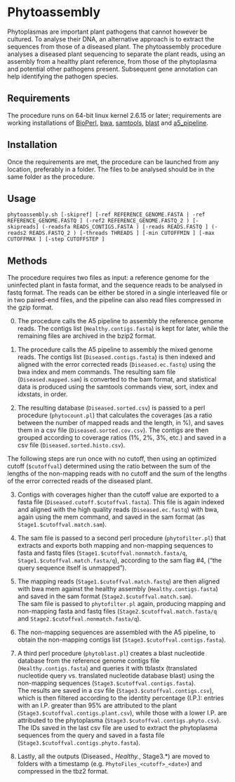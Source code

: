 # Phytoassembly

Phytoplasmas are important plant pathogens that cannot however be cultured. To analyse their DNA, an alternative approach is to extract the sequences from those of a diseased plant. The phytoassembly procedure analyses a diseased plant sequencing to separate the plant reads, using an assembly from a healthy plant reference, from those of the phytoplasma and potential other pathogens present. Subsequent gene annotation can help identifying the pathogen species.

## Requirements
The procedure runs on 64-bit linux kernel 2.6.15 or later; requirements are working installations of [BioPerl](http://www.bioperl.org/wiki/Main_Page), [bwa](http://bio-bwa.sourceforge.net/bwa.shtml), [samtools](http://www.htslib.org/doc/), [blast](http://www.ncbi.nlm.nih.gov/books/NBK279690/) and [a5_pipeline](http://sourceforge.net/p/ngopt/wiki/A5PipelineREADME/).

## Installation
Once the requirements are met, the procedure can be launched from any location, preferably in a folder. The files to be analysed should be in the same folder as the procedure.

## Usage
```
phytoassembly.sh [-skipref] [-ref REFERENCE_GENOME.FASTA | -ref REFERENCE_GENOME.FASTQ ] (-ref2 REFERENCE_GENOME.FASTQ_2 ) [-skipreads] (-readsfa READS_CONTIGS.FASTA ) [-reads READS.FASTQ ] (-reads2 READS.FASTQ_2 ) [-threads THREADS ] [-min CUTOFFMIN ] [-max CUTOFFMAX ] [-step CUTOFFSTEP ]
```

## Methods
The procedure requires two files as input: a reference genome for the uninfected plant in fasta format, and the sequence reads to be analysed in fastq format. The reads can be either be stored in a single interleaved file or in two paired-end files, and the pipeline can also read files compressed in the gzip format.

0. The procedure calls the A5 pipeline to assembly the reference genome reads. The contigs list (`Healthy.contigs.fasta`) is kept for later, while the remaining files are archived in the bzip2 format.

1. The procedure calls the A5 pipeline to assembly the mixed genome reads. The contigs list (`Diseased.contigs.fasta`) is then indexed and aligned with the error corrected reads (`Diseased.ec.fastq`) using the bwa index and mem commands.
The resulting sam file (`Diseased.mapped.sam`) is converted to the bam format, and statistical data is produced using the samtools commands view, sort, index and idxstats, in order.

2. The resulting database (`Diseased.sorted.csv`) is passed to a perl procedure (`phytocount.pl`) that calculates the coverages (as a ratio between the number of mapped reads and the length, in %), and saves them in a csv file (`Diseased.sorted.cov.csv`). The contigs are then grouped according to coverage ratios (1%, 2%, 3%, etc.) and saved in a csv file (`Diseased.sorted.histo.csv`).

The following steps are run once with no cutoff, then using an optimized cutoff (`$cutoffval`) determined using the ratio between the sum of the lengths of the non-mapping reads with no cutoff and the sum of the lengths of the error corrected reads of the diseased plant.

3. Contigs with coverages higher than the cutoff value are exported to a fasta file (`Diseased.cutoff.$cutoffval.fasta`). This file is again indexed and aligned with the high quality reads (`Diseased.ec.fastq`) with bwa, again using the mem command, and saved in the sam format (as `Stage1.$cutoffval.match.sam`).

4. The sam file is passed to a second perl procedure (`phytofilter.pl`) that extracts and exports both mapping and non-mapping sequences to fasta and fastq files (`Stage1.$cutoffval.nonmatch.fasta/q`, `Stage1.$cutoffval.match.fasta/q`), according to the sam flag #4, (“the query sequence itself is unmapped”).

5. The mapping reads (`Stage1.$cutoffval.match.fastq`) are then aligned with bwa mem against the healthy assembly (`Healthy.contigs.fasta`) and saved in the sam format (`Stage2.$cutoffval.match.sam`).  
The sam file is passed to `phytofilter.pl` again, producing mapping and non-mapping fasta and fastq files (`Stage2.$cutoffval.match.fasta/q` and `Stage2.$cutoffval.nonmatch.fasta/q`).

6. The non-mapping sequences are assembled with the A5 pipeline, to obtain the non-mapping contigs list (`Stage3.$cutoffval.contigs.fasta`).

7. A third perl procedure (`phytoblast.pl`) creates a blast nucleotide database from the reference genome contigs file (`Healthy.contigs.fasta`) and queries it with tblastx (translated nucleotide query vs. translated nucleotide database blast) using the non-mapping sequences (`Stage3.$cutoffval.contigs.fasta`).  
The results are saved in a csv file (`Stage3.$cutoffval.contigs.csv`), which is then filtered according to the identity percentage (I.P.): entries with an I.P. greater than 95% are attributed to the plant (`Stage3.$cutoffval.contigs.plant.csv`), while those with a lower I.P. are attributed to the phytoplasma (`Stage3.$cutoffval.contigs.phyto.csv`).  
The IDs saved in the last csv file are used to extract the phytoplasma sequences from the query and saved in a fasta file (`Stage3.$cutoffval.contigs.phyto.fasta`).

8. Lastly, all the outputs (Diseased.*, Healthy.*, Stage3.*) are moved to folders with a timestamp (e.g. `PhytoFiles_<cutoff>_<date>`) and compressed in the tbz2 format.
